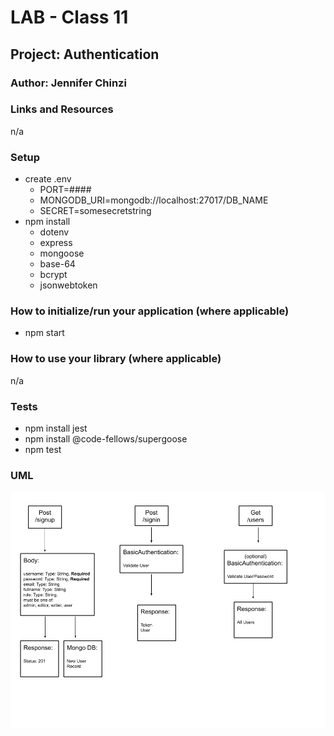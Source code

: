 # LAB - Class 11  
## Project: Authentication
### Author: Jennifer Chinzi
### Links and Resources
n/a  
### Setup
* create .env
  - PORT=####
  - MONGODB_URI=mongodb://localhost:27017/DB_NAME
  - SECRET=somesecretstring
* npm install
  - dotenv
  - express
  - mongoose
  - base-64
  - bcrypt
  - jsonwebtoken

### How to initialize/run your application (where applicable)
* npm start
### How to use your library (where applicable)
n/a
### Tests
* npm install jest
* npm install @code-fellows/supergoose
* npm test  
### UML
![UML](uml-diagram.png)